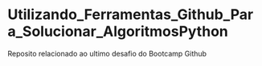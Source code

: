# Utilizando_Ferramentas_Github_Para_Solucionar_AlgoritmosPython
Reposito relacionado ao ultimo desafio do Bootcamp Github
